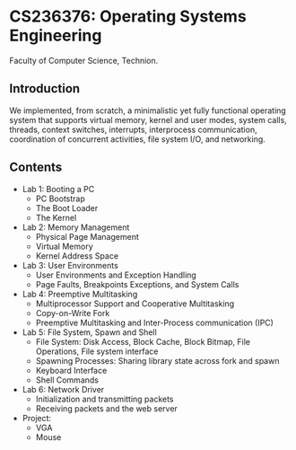 # CS236376: Operating Systems Engineering

Faculty of Computer Science, Technion.

## Introduction
We implemented, from scratch, a minimalistic yet fully functional operating system that supports virtual memory, kernel and user modes, system calls, threads, context switches, interrupts, interprocess communication, coordination of concurrent activities, file system I/O, and networking.

## Contents
- Lab 1: Booting a PC
    - PC Bootstrap
    - The Boot Loader
    - The Kernel
- Lab 2: Memory Management
    - Physical Page Management
    - Virtual Memory
    - Kernel Address Space
- Lab 3: User Environments
    - User Environments and Exception Handling
    - Page Faults, Breakpoints Exceptions, and System Calls
- Lab 4: Preemptive Multitasking
    - Multiprocessor Support and Cooperative Multitasking
    - Copy-on-Write Fork
    - Preemptive Multitasking and Inter-Process communication (IPC)
- Lab 5: File System, Spawn and Shell
    - File System: Disk Access, Block Cache, Block Bitmap, File Operations, File system interface
    - Spawning Processes: Sharing library state across fork and spawn
    - Keyboard Interface
    - Shell Commands
- Lab 6: Network Driver
    - Initialization and transmitting packets
    - Receiving packets and the web server
- Project:
    - VGA
    - Mouse